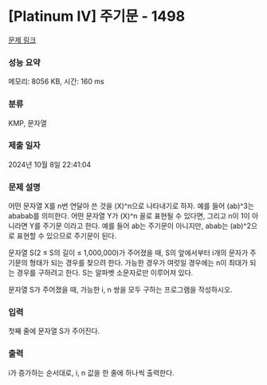 # [Platinum IV] 주기문 - 1498 

[문제 링크](https://www.acmicpc.net/problem/1498) 

### 성능 요약

메모리: 8056 KB, 시간: 160 ms

### 분류

KMP, 문자열

### 제출 일자

2024년 10월 8일 22:41:04

### 문제 설명

<p>어떤 문자열 X를 n번 연달아 쓴 것을 (X)^n으로 나타내기로 하자. 예를 들어 (ab)^3는 ababab를 의미한다. 어떤 문자열 Y가 (X)^n 꼴로 표현될 수 있다면, 그리고 n이 1이 아니라면 Y를 주기문 이라고 한다. 예를 들어 ab는 주기문이 아니지만, abab는 (ab)^2으로 표현할 수 있으므로 주기문이 된다.</p>

<p>문자열 S(2 ≤ S의 길이 ≤ 1,000,000)가 주어졌을 때, S의 앞에서부터 i개의 문자가 주기문의 형태가 되는 경우를 찾으려 한다. 가능한 경우가 여럿일 경우에는 n이 최대가 되는 경우를 구하려고 한다. S는 알파벳 소문자로만 이루어져 있다.</p>

<p>문자열 S가 주어졌을 때, 가능한 i, n 쌍을 모두 구하는 프로그램을 작성하시오.</p>

### 입력 

 <p>첫째 줄에 문자열 S가 주어진다.</p>

### 출력 

 <p>i가 증가하는 순서대로, i, n 값을 한 줄에 하나씩 출력한다.</p>

